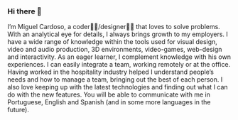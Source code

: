### Hi there 👋

I’m Miguel Cardoso, a coder🧑‍💻/designer🧑‍🎨 that loves to solve problems. With an analytical eye for details, I always brings growth to my employers. I have a wide range of knowledge within the tools used for visual design, video and audio production, 3D environments, video-games, web-design and interactivity. As an eager learner, I complement knowledge with his own experiences. I can easily integrate a team, working remotely or at the office. Having worked in the hospitality industry helped I understand people’s needs and how to manage a team, bringing out the best of each person. I also love keeping up with the latest technologies and finding out what I can do with the new features. You will be able to communicate with me in Portuguese, English and Spanish (and in some more languages in the future).

<!--
**mncardoso/mncardoso** is a ✨ _special_ ✨ repository because its `README.md` (this file) appears on your GitHub profile.

Here are some ideas to get you started:

- 🔭 I’m currently working on ...
- 🌱 I’m currently learning ...
- 👯 I’m looking to collaborate on ...
- 🤔 I’m looking for help with ...
- 💬 Ask me about ...
- 📫 How to reach me: ...
- 😄 Pronouns: ...
- ⚡ Fun fact: ...
-->
